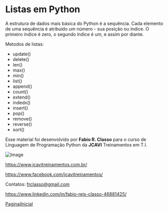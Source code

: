 Listas em Python
=====================

A estrutura de dados mais básica do Python é a sequência. Cada elemento de uma sequência é
atribuído um número - sua posição ou índice. O primeiro índice é zero, o segundo índice é um,
e assim por diante.

Metodos de listas:
- update()
- delete()
- len()
- max()
- min()
- list()
- append()
- count()
- extend()
- indedx()
- insert()
- pop()
- remove()
- reverse()
- sort()

Esse material foi desenvolvido por **Fabio R. Classo** para o curso de Linguagem de
Programação Python da **JCAVI** Treinamentos em T.I.


![Image](https://github.com/frclasso/apostila_python_modulo_1/blob/master/jcavi.png "JCAVI")

https://www.jcavitreinamentos.com.br/

https://www.facebook.com/jcavitreinamentos/

Contatos: frclasso@gmail.com

https://www.linkedin.com/in/fabio-reis-classo-46881425/


[PaginaiInicial](https://github.com/frclasso/apostila_python_modulo_1)